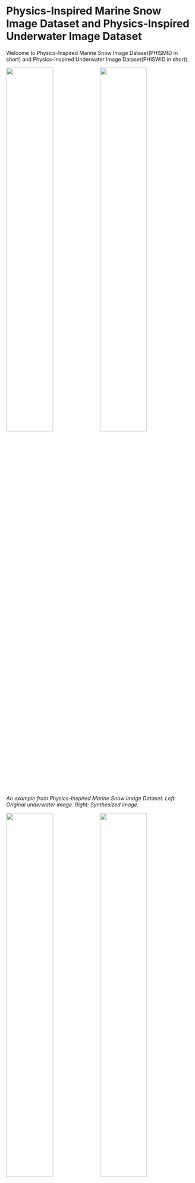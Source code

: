 # Physics-Inspired Marine Snow Image Dataset and Physics-Inspired Underwater Image Dataset
Welcome to Physics-Inspired Marine Snow Image Dataset(PHISMID in short) and Physics-Inspired Underwater Image Dataset(PHISWID in short).

<img src="img/PHISMID/1water.png" width=50%><img src="img/PHISMID/snowtest1.png" width=50%>  
*An example from Physics-Inspired Marine Snow Image Dataset. Left: Original underwater image. Right: Synthesized image.*

<img src="img/PHISWID/1room.png" width=50%><img src="img/PHISWID/1snow.png" width=50%>  
*An example from Physics-Inspired Underwater Image Dataset. Left: Original underwater image. Right: Synthesized image.*

PHISWID is tailored to enhance underwater image processing through physics-inspired image synthesis. PHISWID showcases ***color degradation*** and the often-neglected effects of ***marine snow***, a composite of organic matter and sand particles. PHISMID showcases ***marine snow***. We mathematically model the light scattering of marine snow through physics-based underwater image observation model. The modeled artifacts are synthesized with underwater images and construct large-scale pairs of ground-truth and degraded images to calculate objective qualities for marine snow removal and to train a deep neural network.

## References
If you use PHISWID in your paper, please cite the following paper. The details for synthesizing marine snow artifacts are also described.
  1. [R. Kaneko, H. Higashi, and Y. Tanaka, "Physics-Inspired Synthesized Underwater Image Dataset"](https://arxiv.org/abs/2404.03998) preprint on arXiv, 2024.

## Dataset Descriptions
**PHISMID**: Designed for marine snow removal  
**PHISWID**: Designed for underwater image enhancement/restoration as well as marine snow removal

### PHISMID Specifications
PHISMID contains 400 image pairs, all having a pixel resolution of 384 x 384. All original underwater images are collected from [flicker](https://www.flickr.com) under Creative Commons Attribution-NonCommercial-ShareAlike 2.0 Generic(CC BY-NC-SA 2.0) License and CC BY 2.0. It consists of an original underwater image and that contains synthesized marine snow artifacts.

### PHISWID Specifications
PHISWID contains 2264 image pairs, all having a pixel resolution of 384 x 384. All original atmospheric RGB-D images used for PHISWID are collected from NYD-RGB dataset and an outdoor image dataset. An image pair contains one original atmospheric image and one synthesized underwater image degraded by color shift ([ueda et al.](https://ieeexplore.ieee.org/abstract/document/8803195)) and marine snow artifacts.

## Downloading PHISMID and PHISWID
You can download PHISMID and PHISWID from [Google Drive](<https://drive.google.com/drive/folders/0ANDhHoSp5QZvUk9PVA>). The file is zipped. After unzipping, you can find *original* and *snow* directories.

The images in *original* are real underwater images without marine snow or atmospheric images, i.e., ground-truth images. Those in *snow* are degraded images with synthesized marine snow artifacts or synthesized color shift and marine snow artifacts.

## Examples from PHISMID
The images below are examples from the test data of PHISMID.
|Original underwater image| Synthesized images with Marine snow|
|---|---|
|<img src="img/PHISMID/1water.png" width=100%> | <img src="img/PHISMID/snowtest1.png" width=100%> |
|<img src="img/PHISMID/2water.png" width=100%> | <img src="img/PHISMID/snowtest2.png" width=100%> |
|<img src="img/PHISMID/7water.png" width=100%> | <img src="img/PHISMID/snowtest7.png" width=100%> |


## Examples from PHISWID
The images below are examples from the test data of PHISWID.
|Original underwater image| Synthesized images with Color shift and Marine snow|
|---|---|
|<img src="img/PHISWID/1room.png" width=100%> |  <img src="img/PHISWID/1snow.png" width=100%> |
|<img src="img/PHISWID/2room.png" width=100%> | <img src="img/PHISWID/2snow.png" width=100%> |
|<img src="img/PHISWID/3room.png" width=100%> | <img src="img/PHISWID/3snow.png" width=100%> |


## Benchmarking Results on Synthesized Images
The following tables are the current state-of-the-art results for marine snow removal. The average PSNRs/SSIMs are computed over the test datasets. If you would like to update the results, [please let us know](<mailto:r.kaneko@msp-lab.org>)!!

### PHISMID Results
|Method   | PSNR  | SSIM  |
|---|---|---|
|Median filter (kernel size 3x3)   |  30.10 | 0.9907  |
|Median filter (kernel size 5x5)   |  29.73 | 0.9886  |
|Adaptive median filter (kernel size 3x3)   | 30.40  | 0.9877  |
|Adaptive median filter (kernel size 5x5)   | 30.42  | 0.9878  |
|U-Net   | **37.25**  | **0.9930**  |
|Synthesized image   | 30.63  | 0.9873  |


### PHISWID Results
|Method   | PSNR  | SSIM  |
|---|---|---|
|Deep WaveNet(UIEB) ([Sharma et al.](https://arxiv.org/abs/2106.07910))   |17.73  | 0.076  |
|Water Net(UIEB) ([C Li et al.](https://ieeexplore.ieee.org/document/8917818))   |14.35   | 0.064  |
|U-shape(LSUI) ([L Peng et al.](https://ieeexplore.ieee.org/abstract/document/10129222))   |19.77  | 0.397  |
|U-Net   | **23.52**  | **0.692**  |
|Synthesized image   | 17.35  | -0.120  |

## Restoration Results
The images below are restoration examples for both datasets.

### PHISMID Results
|Median filter  | Adaptive median filter  | U-Net  |
|---|---|---|
|<img src="img/PHISMID_Result/MF/3mfsnowtest1.png" width=100%> |  <img src="img/PHISMID_Result/AdaptiveMF/3AdaptiveMFsnowtest1.png" width=100%> | <img src="img/PHISMID_Result/U-Net/PHISMID_test1.png" width=100%>  |
|<img src="img/PHISMID_Result/MF/3mftest7.png" width=100%> | <img src="img/PHISMID_Result/AdaptiveMF/3AdaptiveMFtest7.png" width=100%> | <img src="img/PHISMID_Result/U-Net/PHISMID_test10.png" width=100%>|
|<img src="img/PHISMID_Result/MF/3mfsnowtest10.png" width=100%> | <img src="img/PHISMID_Result/AdaptiveMF/3AdaptiveMFsnowtest10.png" width=100%> | <img src="img/PHISMID_Result/U-Net/PHISMID_test2.png" width=100%>|


### PHISWID Results
|Deep WaveNet  | Water Net  | U-shape  | U-Net  |
|---|---|---|---|
|<img src="img/PHISWID_Result/Deepwavenet/Deepwavenet_205.png" width=100%> |  <img src="img/PHISWID_Result/Waternet/waternet_205.png" width=100%> | <img src="img/PHISWID_Result/U-shape/Ushape3.png" width=100%>  |<img src="img/PHISWID_Result/U-Net/PHISWID_room1.png" width=100%>  |
|<img src="img/PHISWID_Result/Deepwavenet/Deepwavenet_206.png" width=100%> | <img src="img/PHISWID_Result/Waternet/waternet_206.png" width=100%> | <img src="img/PHISWID_Result/U-shape/Ushape4.png" width=100%>|<img src="img/PHISWID_Result/U-Net/PHISWID_room2.png" width=100%>  |
|<img src="img/PHISWID_Result/Deepwavenet/Deepwavenet_207.png" width=100%> | <img src="img/PHISWID_Result/Waternet/waternet_207.png" width=100%> | <img src="img/PHISWID_Result/U-shape/Ushape5.png" width=100%>|<img src="img/PHISWID_Result/U-Net/PHISWID_room3.png" width=100%>  |

## Copyright
Copyright (c) 2024 Reina Kaneko, Hiroshi Higashi, and Yuichi Tanaka.

We would like to thank all users on flickr who made original underwater images available under the CC BY-NC-SA 2.0 license. Credits of all the images in PHISMID and PHISWID are available in this repository through img_user_id.csv. Please let us know if you have any questions and comments on this dataset.


